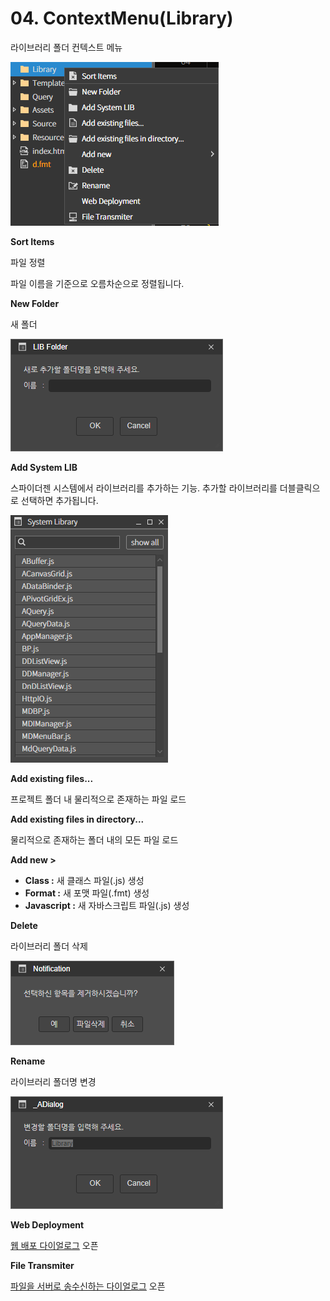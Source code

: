 # 04. ContextMenu(Library)

라이브러리 폴더 컨텍스트 메뉴

![](../../../.gitbook/assets/스크린샷_2025-02-03_112155.png)

**Sort Items**

파일 정렬

파일 이름을 기준으로 오름차순으로 정렬됩니다.

**New Folder**

새 폴더

![](../../../.gitbook/assets/dialog-libfolder.png)

**Add System LIB**

스파이더젠 시스템에서 라이브러리를 추가하는 기능. 추가할 라이브러리를 더블클릭으로 선택하면 추가됩니다.

![](../../../.gitbook/assets/스크린샷_2025-02-03_112836.png)

**Add existing files...**

프로젝트 폴더 내 물리적으로 존재하는 파일 로드

**Add existing files in directory...**

물리적으로 존재하는 폴더 내의 모든 파일 로드

**Add new >**

* **Class :** 새 클래스 파일(.js) 생성
* **Format :** 새 포맷 파일(.fmt) 생성
* **Javascript :** 새 자바스크립트 파일(.js) 생성

**Delete**

라이브러리 폴더 삭제

![](../../../.gitbook/assets/pop-lib-del.png)

**Rename**

라이브러리 폴더명 변경

![](../../../.gitbook/assets/dialog-lib-rename.png)

**Web Deployment**

[웹 배포 다이얼로그](<01  ContextMenu(Root).md>) 오픈



**File Transmiter**

[파일을 서버로   송수신하는 다이얼로그](<01  ContextMenu(Root).md>) 오픈

